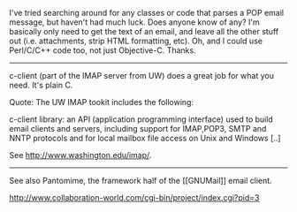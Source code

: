 

I've tried searching around for any classes or code that parses a POP email message, but haven't had much luck. Does anyone know of any? I'm basically only need to get the text of an email, and leave all the other stuff out (i.e. attachments, strip HTML formatting, etc). Oh, and I could use Perl/C/C++ code too, not just Objective-C. Thanks.

----
c-client (part of the IMAP server from UW) does a great job for what you need.
It's plain C.

Quote:
The UW IMAP tookit includes the following:

c-client library: an API (application programming interface) used to build email clients and servers, including support for IMAP,POP3, SMTP and NNTP protocols and for local mailbox file access on Unix and Windows
[..]

See http://www.washington.edu/imap/.

----

See also Pantomime, the framework half of the [[GNUMail]] email client.  

http://www.collaboration-world.com/cgi-bin/project/index.cgi?pid=3